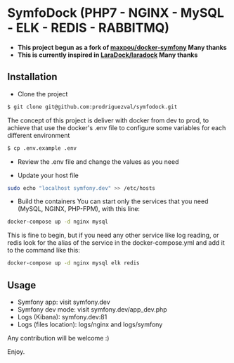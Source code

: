 # SymfoDock (PHP7 - NGINX - MySQL - ELK - REDIS - RABBITMQ)

* **This project begun as a fork of  [maxpou/docker-symfony](https://github.com/maxpou/docker-symfony) Many thanks**
* **This is currently inspired in  [LaraDock/laradock](https://github.com/LaraDock/laradock) Many thanks**


## Installation

* Clone the project
```bash
$ git clone git@github.com:prodriguezval/symfodock.git
```

The concept of this project is deliver with docker from dev to prod, to achieve that use the docker's .env file to configure some variables for each different environment

```bash
$ cp .env.example .env
```
* Review the .env file and change the values as you need

* Update your host file
```bash
sudo echo "localhost symfony.dev" >> /etc/hosts
```
* Build the containers
You can start only the services that you need (MySQL, NGINX, PHP-FPM), with this line: 
```bash
docker-compose up -d nginx mysql
```

This is fine to begin, but if you need any other service like log reading, or redis  look for the alias of the service in the docker-compose.yml and add it to the command like this: 

```bash
docker-compose up -d nginx mysql elk redis
```

## Usage

* Symfony app: visit symfony.dev
* Symfony dev mode: visit symfony.dev/app_dev.php
* Logs (Kibana): symfony.dev:81
* Logs (files location): logs/nginx and logs/symfony


Any contribution will be welcome :)
 
Enjoy.
